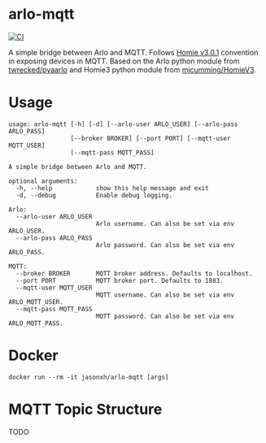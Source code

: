 # arlo-mqtt
[![CI](https://github.com/jasonxh/arlo-mqtt/actions/workflows/ci.yaml/badge.svg?event=push)](https://github.com/jasonxh/arlo-mqtt/actions/workflows/ci.yaml)

A simple bridge between Arlo and MQTT.
Follows [Homie v3.0.1](https://homieiot.github.io/specification/spec-core-v3_0_1/) convention in exposing devices in MQTT.
Based on the Arlo python module from [twrecked/pyaarlo](https://github.com/twrecked/pyaarlo) and Homie3 python module from [mjcumming/HomieV3](https://github.com/mjcumming/HomieV3).

# Usage
```
usage: arlo-mqtt [-h] [-d] [--arlo-user ARLO_USER] [--arlo-pass ARLO_PASS]
                 [--broker BROKER] [--port PORT] [--mqtt-user MQTT_USER]
                 [--mqtt-pass MQTT_PASS]

A simple bridge between Arlo and MQTT.

optional arguments:
  -h, --help            show this help message and exit
  -d, --debug           Enable debug logging.

Arlo:
  --arlo-user ARLO_USER
                        Arlo username. Can also be set via env ARLO_USER.
  --arlo-pass ARLO_PASS
                        Arlo password. Can also be set via env ARLO_PASS.

MQTT:
  --broker BROKER       MQTT broker address. Defaults to localhost.
  --port PORT           MQTT broker port. Defaults to 1883.
  --mqtt-user MQTT_USER
                        MQTT username. Can also be set via env ARLO_MQTT_USER.
  --mqtt-pass MQTT_PASS
                        MQTT password. Can also be set via env ARLO_MQTT_PASS.
```

# Docker
```
docker run --rm -it jasonxh/arlo-mqtt [args]
```

# MQTT Topic Structure
TODO
